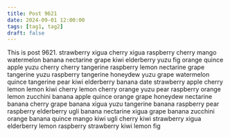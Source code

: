 ```yaml
---
title: Post 9621
date: 2024-09-01 12:00:00
tags: [tag1, tag2]
draft: false
---
```

This is post 9621.
strawberry
xigua
cherry
xigua
raspberry
cherry
mango
watermelon
banana
nectarine
grape
kiwi
elderberry
yuzu
fig
orange
quince
apple
yuzu
cherry
cherry
tangerine
raspberry
lemon
nectarine
grape
tangerine
yuzu
raspberry
tangerine
honeydew
yuzu
grape
watermelon
quince
tangerine
pear
kiwi
elderberry
banana
date
strawberry
apple
cherry
lemon
lemon
kiwi
cherry
lemon
cherry
orange
yuzu
pear
raspberry
orange
lemon
zucchini
banana
apple
quince
orange
grape
honeydew
nectarine
banana
cherry
grape
banana
xigua
yuzu
tangerine
banana
raspberry
pear
raspberry
elderberry
ugli
banana
nectarine
xigua
grape
banana
zucchini
orange
banana
quince
mango
kiwi
ugli
cherry
kiwi
strawberry
xigua
elderberry
lemon
raspberry
strawberry
kiwi
lemon
fig
